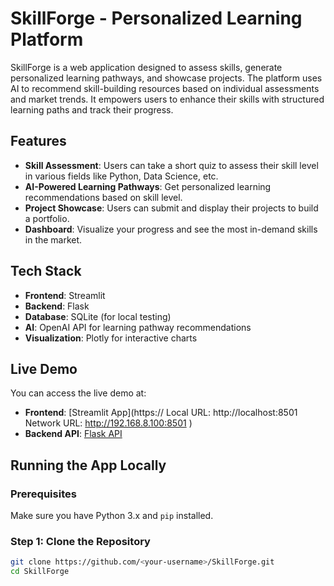 # SkillForge - Personalized Learning Platform
SkillForge is a web application designed to assess skills, generate
personalized learning pathways, and showcase projects. The platform
uses AI to recommend skill-building resources based on individual
assessments and market trends. It empowers users to enhance their
skills with structured learning paths and track their progress.
## Features
- **Skill Assessment**: Users can take a short quiz to assess their
skill level in various fields like Python, Data Science, etc.
- **AI-Powered Learning Pathways**: Get personalized learning
recommendations based on skill level.
- **Project Showcase**: Users can submit and display their projects to
build a portfolio.
- **Dashboard**: Visualize your progress and see the most in-demand
skills in the market.
## Tech Stack
- **Frontend**: Streamlit
- **Backend**: Flask
- **Database**: SQLite (for local testing)
- **AI**: OpenAI API for learning pathway recommendations
- **Visualization**: Plotly for interactive charts
## Live Demo
You can access the live demo at:
- **Frontend**: [Streamlit App](https:// Local URL: http://localhost:8501
  Network URL: http://192.168.8.100:8501
)
- **Backend API**: [Flask API](https://http://0.0.0.0:8000)
## Running the App Locally
### Prerequisites
Make sure you have Python 3.x and `pip` installed.
### Step 1: Clone the Repository
```bash
git clone https://github.com/<your-username>/SkillForge.git
cd SkillForge
